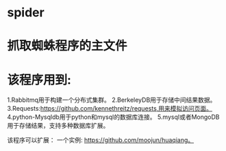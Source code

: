 spider
======

抓取蜘蛛程序的主文件
===================
该程序用到:
=========
1.Rabbitmq用于构建一个分布式集群。
2.BerkeleyDB用于存储中间结果数据。
3.Requests:https://github.com/kennethreitz/requests,用来模拟访问页面。
4.python-Mysqldb用于python和mysql的数据库连接。
5.mysql或者MongoDB用于存储结果，支持多种数据库扩展。

该程序可以扩展：
一个实例:
https://github.com/moojun/huaqiang。

